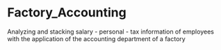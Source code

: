 # Factory_Accounting

Analyzing and stacking salary - personal - tax information of employees with the application of the accounting department of a factory
